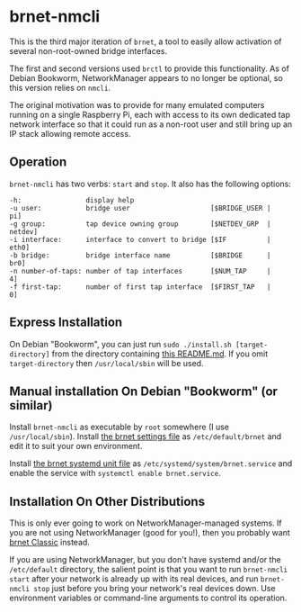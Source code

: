 brnet-nmcli
===========

This is the third major iteration of `brnet`, a tool to easily allow
activation of several non-root-owned bridge interfaces.

The first and second versions used `brctl` to provide this
functionality.  As of Debian Bookworm, NetworkManager appears to no
longer be optional, so this version relies on `nmcli`.

The original motivation was to provide for many emulated computers
running on a single Raspberry Pi, each with access to its own dedicated
tap network interface so that it could run as a non-root user and still
bring up an IP stack allowing remote access.

Operation
---------

`brnet-nmcli` has two verbs: `start` and `stop`.  It also has the
following options:

    -h:                display help
    -u user:           bridge user                    [$BRIDGE_USER |     pi]
    -g group:          tap device owning group        [$NETDEV_GRP  | netdev]
    -i interface:      interface to convert to bridge [$IF          |   eth0]
    -b bridge:         bridge interface name          [$BRIDGE      |    br0]
    -n number-of-taps: number of tap interfaces       [$NUM_TAP     |      4]
	-f first-tap:      number of first tap interface  [$FIRST_TAP   |      0]

Express Installation
--------------------

On Debian "Bookworm", you can just run
`sudo ./install.sh [target-directory]` from the directory containing
[this README.md](./README.md).  If you omit `target-directory` then
`/usr/local/sbin` will be used.


Manual installation On Debian "Bookworm" (or similar)
-----------------------------------------------------

Install `brnet-nmcli` as executable by `root` somewhere (I use
`/usr/local/sbin`).  Install [the brnet settings file](./brnet-settings)
as `/etc/default/brnet` and edit it to suit your own environment.

Install [the brnet systemd unit file](./brnet.service) as
`/etc/systemd/system/brnet.service` and enable the service with
`systemctl enable brnet.service`.

Installation On Other Distributions
-----------------------------------

This is only ever going to work on NetworkManager-managed systems.  If
you are not using NetworkManager (good for you!), then you probably want
[brnet Classic](https://github.com/athornton/brnet) instead.

If you are using NetworkManager, but you don't have systemd and/or the
`/etc/default` directory, the salient point is that you want to run
`brnet-nmcli start` after your network is already up with its real
devices, and run `brnet-nmcli stop` just before you bring your network's
real devices down.  Use environment variables or command-line arguments
to control its operation.
